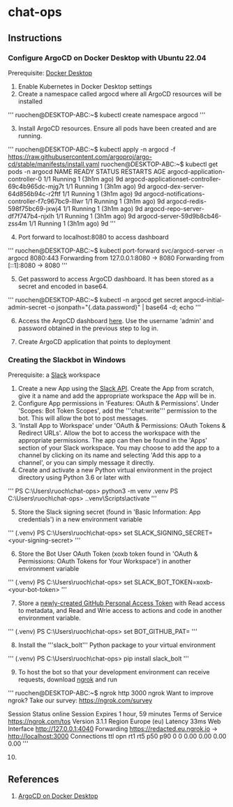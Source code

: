 # chat-ops

## Instructions

### Configure ArgoCD on Docker Desktop with Ubuntu 22.04

Prerequisite: [Docker Desktop](https://www.docker.com/products/docker-desktop/)

1. Enable Kubernetes in Docker Desktop settings
2. Create a namespace called argocd where all ArgoCD resources will be installed

'''
ruochen@DESKTOP-ABC:~$ kubectl create namespace argocd
'''

3. Install ArgoCD resources. Ensure all pods have been created and are running.

'''
ruochen@DESKTOP-ABC:~$ kubectl apply -n argocd -f <https://raw.githubusercontent.com/argoproj/argo-cd/stable/manifests/install.yaml>
ruochen@DESKTOP-ABC:~$ kubectl get pods -n argocd
NAME                                                READY   STATUS    RESTARTS       AGE
argocd-application-controller-0                     1/1     Running   1 (3h1m ago)   9d
argocd-applicationset-controller-69c4b965dc-mjg7t   1/1     Running   1 (3h1m ago)   9d
argocd-dex-server-64d856b94c-r2ftf                  1/1     Running   1 (3h1m ago)   9d
argocd-notifications-controller-f7c967bc9-lllwr     1/1     Running   1 (3h1m ago)   9d
argocd-redis-598f75bc69-jxwj4                       1/1     Running   1 (3h1m ago)   9d
argocd-repo-server-df7f747b4-njxlh                  1/1     Running   1 (3h1m ago)   9d
argocd-server-59d9b8cb46-zss4m                      1/1     Running   1 (3h1m ago)   9d
'''

4. Port forward to localhost:8080 to access dashboard

'''
ruochen@DESKTOP-ABC:~$ kubectl port-forward svc/argocd-server -n argocd 8080:443
Forwarding from 127.0.0.1:8080 -> 8080
Forwarding from [::1]:8080 -> 8080
'''

5. Get password to access ArgoCD dashboard. It has been stored as a secret and encoded in base64.

'''
ruochen@DESKTOP-ABC:~$ kubectl -n argocd get secret argocd-initial-admin-secret -o jsonpath="{.data.password}" | base64 -d; echo
'''

6. Access the ArgoCD dashboard [here](https://localhost:8080). Use the username 'admin' and password obtained in the previous step to log in.

7. Create ArgoCD application that points to deployment

### Creating the Slackbot in Windows

Prerequisite: a [Slack](https://slack.com/intl/en-gb/downloads/) workspace

1. Create a new App using the [Slack API](https://api.slack.com/apps). Create the App from scratch, give it a name and add the appropriate workspace the App will be in.
2. Configure App permissions in 'Features: OAuth & Permissions'. Under 'Scopes: Bot Token Scopes', add the '''chat:write''' permission to the bot. This will allow the bot to post messages.
3. 'Install App to Workspace' under 'OAuth & Permissions: OAuth Tokens & Redirect URLs'. Allow the bot to access the workspace with the appropriate permissions. The app can then be found in the 'Apps' section of your Slack workspace. You may choose to add the app to a channel by clicking on its name and selecting 'Add this app to a channel', or you can simply message it directly.
4. Create and activate a new Python virtual environment in the project directory using Python 3.6 or later with

'''
PS C:\Users\ruoch\chat-ops> python3 -m venv .venv
PS C:\Users\ruoch\chat-ops> .\.venv\Scripts\activate
'''

5. Store the Slack signing secret (found in 'Basic Information: App credentials') in a new environment variable

'''
(.venv) PS C:\Users\ruoch\chat-ops> set SLACK_SIGNING_SECRET=\<your-signing-secret>
'''

6. Store the Bot User OAuth Token (xoxb token found in 'OAuth & Permissions: OAuth Tokens for Your Workspace') in another environment variable

'''
(.venv) PS C:\Users\ruoch\chat-ops> set SLACK_BOT_TOKEN=xoxb-\<your-bot-token>
'''

7. Store a [newly-created GitHub Personal Access Token](https://docs.github.com/en/authentication/keeping-your-account-and-data-secure/creating-a-personal-access-token) with Read access to metadata, and Read and Wrie access to actions and code in another environment variable.

'''
(.venv) PS C:\Users\ruoch\chat-ops> set BOT_GITHUB_PAT=<your-github-pat>
'''

8. Install the '''slack_bolt''' Python package to your virtual environment

'''
(.venv) PS C:\Users\ruoch\chat-ops> pip install slack_bolt
'''

9. To host the bot so that your development environment can receive requests, download [ngrok](https://ngrok.com/download) and run

'''
ruochen@DESKTOP-ABC:~$ ngrok http 3000
ngrok
Want to improve ngrok? Take our survey:  <https://ngrok.com/survey>

Session Status          online
Session Expires         1 hour, 59 minutes
Terms of Service        <https://ngrok.com/tos>
Version                 3.1.1
Region                  Europe (eu)
Latency                 33ms
Web Interface           <http://127.0.0.1:4040>
Forwarding              <https://redacted.eu.ngrok.io> -> <http://localhost:3000>
Connections             ttl     opn     rt1     rt5     p50     p90
                        0       0       0.00    0.00    0.00    0.00
'''

10.  

## References

1. [ArgoCD on Docker Desktop](https://collabnix.com/getting-started-with-argocd-on-docker-desktop/)